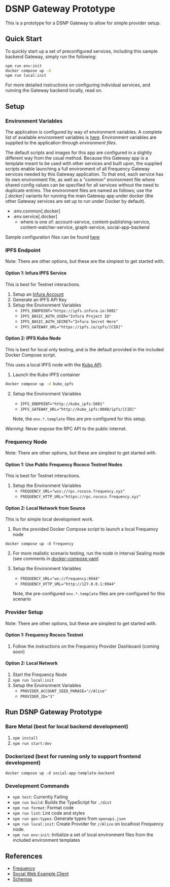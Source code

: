 # DSNP Gateway Prototype

This is a prototype for a DSNP Gateway to allow for simple provider setup.

## Quick Start

To quickly start up a set of preconfigured services, including this sample backend Gateway, simply run the following:

```sh
npm run env:init
docker compose up -d
npm run local:init
```

For more detailed instructions on configuring individual services, and running the Gateway backend locally, read on.

## Setup

### Environment Variables

The application is configured by way of environment variables. A complete list of available environment variables is
[here](./ENVIRONMENT.md). Environment variables are supplied to the application through _environment files_.

The default scripts and images for this app are configured in a slightly different way from the usual method. Because
this Gateway app is a template meant to be used with other services and built upon, the supplied scripts enable
launching a full environment of all Frequency Gateway services needed by this Gateway application. To that end, each
service has its own environment file, as well as a "common" environment file where shared config values can be specified
for all services without the need to duplicate entries. The environment files are named as follows; use the _[.docker]_
variants for running the main Gateway app under docker (the other Gateway services are set up to run under Docker by
default).

- .env.common[.docker]
- .env.service[.docker]
  - where <service> is one of: account-service, content-publishing-service, content-watcher-service, graph-service,
    social-app-backend

Sample configuration files can be found [here](./environment/)

### IPFS Endpoint

Note: There are other options, but these are the simplest to get started with.

#### Option 1: Infura IPFS Service

This is best for Testnet interactions.

1. Setup an [Infura Account](https://app.infura.io/register)
2. Generate an IPFS API Key
3. Setup the Environment Variables
   - `IPFS_ENDPOINT="https://ipfs.infura.io:5001"`
   - `IPFS_BASIC_AUTH_USER="Infura Project ID"`
   - `IPFS_BASIC_AUTH_SECRET="Infura Secret Here"`
   - `IPFS_GATEWAY_URL="https://ipfs.io/ipfs/[CID]"`

#### Option 2: IPFS Kubo Node

This is best for local only testing, and is the default provided in the included Docker Compose script.

This uses a local IPFS node with the [Kubo API](https://docs.ipfs.tech/reference/kubo/rpc/).

1. Launch the Kubo IPFS container

```sh
docker compose up -d kubo_ipfs
```

2. Setup the Environment Variables

   - `IPFS_ENDPOINT="http://kubo_ipfs:5001"`
   - `IPFS_GATEWAY_URL="http://kubo_ipfs:8080/ipfs/[CID]"`

   Note, the `env.*.template` files are pre-configured for this setup.

_Warning_: Never expose the RPC API to the public internet.

### Frequency Node

Note: There are other options, but these are simplest to get started with.

#### Option 1: Use Public Frequency Rococo Testnet Nodes

This is best for Testnet interactions.

1. Setup the Environment Variables
   - `FREQUENCY_URL="wss://rpc.rococo.frequency.xyz"`
   - `FREQUENCY_HTTP_URL="https://rpc.rococo.frequency.xyz"`

#### Option 2: Local Network from Source

This is for simple local development work.

1. Run the provided Docker Compose script to launch a local Frequency node

```
docker compose up -d frequency
```

2. For more realistic scenario testing, run the node in Interval Sealing mode (see comments in
   [docker-compose.yaml](./docker-compose.yaml)
3. Setup the Environment Variables

   - `FREQUENCY_URL="ws://frequency:9944"`
   - `FREQUENCY_HTTP_URL="http://127.0.0.1:9944"`

   Note, the pre-configured `env.*.template` files are pre-configured for this scenario

### Provider Setup

Note: There are other options, but these are simplest to get started with.

#### Option 1: Frequency Rococo Testnet

1. Follow the instructions on the Frequency Provider Dashboard (coming soon)

#### Option 2: Local Network

1. Start the Frequency Node
2. `npm run local:init`
3. Setup the Environment Variables
   - `PROVIDER_ACCOUNT_SEED_PHRASE="//Alice"`
   - `PROVIDER_ID="1"`

## Run DSNP Gateway Prototype

### Bare Metal (best for local backend development)

1. `npm install`
2. `npm run start:dev`

### Dockerized (best for running only to support frontend development)

`docker compose up -d social-app-template-backend`

### Development Commands

- `npm test`: Currently Failing
- `npm run build`: Builds the TypeScript for `./dist`
- `npm run format`: Format code
- `npm run lint`: Lint code and styles
- `npm run gen:types`: Generate types from `openapi.json`
- `npm run local:init`: Create Provider for `//Alice` on localhost Frequency node.
- `npm run env:init`: Initialize a set of local environment files from the included environment templates

## References

- [Frequency](https://github.com/LibertyDSNP/frequency)
- [Social Web Example Client](https://github.com/AmplicaLabs/social-web-demo)
- [Schemas](https://github.com/LibertyDSNP/schemas/)
